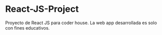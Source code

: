 # React-JS-Project
Proyecto de React JS para coder house. La web app desarrollada es solo con fines educativos.
